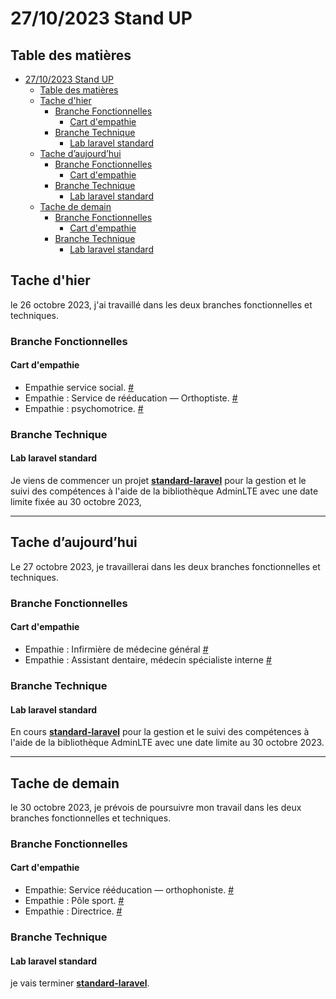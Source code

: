 # 27/10/2023 Stand UP

[#]: https://docs.google.com/document/d/1aTriq5O_wpZeSp_PEKkggc-GdlbHk3guc3mVyme95N8/edit?usp=sharing
[standard-laravel]: https://github.com/LamchatabAmine/Lab-laravel.git


## Table des matières
- [27/10/2023 Stand UP](#27102023-stand-up)
  - [Table des matières](#table-des-matières)
  - [Tache d'hier](#tache-dhier)
    - [Branche Fonctionnelles](#branche-fonctionnelles)
      - [Cart d'empathie](#cart-dempathie)
    - [Branche Technique](#branche-technique)
      - [Lab laravel standard](#lab-laravel-standard)
  - [Tache d’aujourd’hui](#tache-daujourdhui)
    - [Branche Fonctionnelles](#branche-fonctionnelles-1)
      - [Cart d'empathie](#cart-dempathie-1)
    - [Branche Technique](#branche-technique-1)
      - [Lab laravel standard](#lab-laravel-standard-1)
  - [Tache de demain](#tache-de-demain)
    - [Branche Fonctionnelles](#branche-fonctionnelles-2)
      - [Cart d'empathie](#cart-dempathie-2)
    - [Branche Technique](#branche-technique-2)
      - [Lab laravel standard](#lab-laravel-standard-2)



## Tache d'hier 

le 26 octobre 2023, j'ai travaillé dans les deux branches fonctionnelles et techniques.

### Branche Fonctionnelles 

#### Cart d'empathie 

* Empathie service social. [#]
* Empathie : Service de rééducation — Orthoptiste. [#]
* Empathie : psychomotrice.  [#]


### Branche Technique 

#### Lab laravel standard

Je viens de commencer un projet **[standard-laravel]** pour la gestion et le suivi des compétences à l'aide de la bibliothèque AdminLTE avec une date limite fixée au 30 octobre 2023,

---
## Tache d’aujourd’hui

Le 27 octobre 2023, je travaillerai dans les deux branches fonctionnelles et techniques.


### Branche Fonctionnelles 

#### Cart d'empathie 

* Empathie : Infirmière de médecine général [#]
* Empathie : Assistant dentaire, médecin spécialiste interne [#]

### Branche Technique 

#### Lab laravel standard

En cours **[standard-laravel]** pour la gestion et le suivi des compétences à l'aide de la bibliothèque AdminLTE avec une date limite au 30 octobre 2023.



---
## Tache de demain

le 30 octobre 2023, je prévois de poursuivre mon travail dans les deux branches fonctionnelles et techniques.

### Branche Fonctionnelles 

#### Cart d'empathie 

*  Empathie: Service rééducation — orthophoniste. [#]
*  Empathie : Pôle sport. [#]
*  Empathie : Directrice. [#]


### Branche Technique 

#### Lab laravel standard

je vais terminer **[standard-laravel]**.  